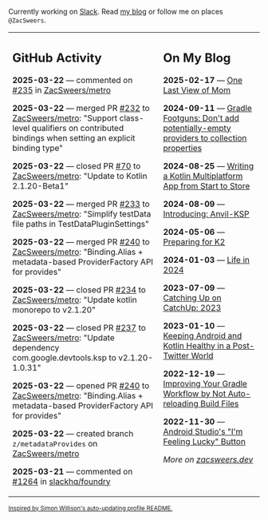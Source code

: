 Currently working on [Slack](https://slack.com/). Read [my blog](https://zacsweers.dev/) or follow me on places `@ZacSweers`.

<table><tr><td valign="top" width="60%">

## GitHub Activity
<!-- githubActivity starts -->
**2025-03-22** — commented on [#235](https://github.com/ZacSweers/metro/issues/235#issuecomment-2745837651) in [ZacSweers/metro](https://github.com/ZacSweers/metro)

**2025-03-22** — merged PR [#232](https://github.com/ZacSweers/metro/pull/232) to [ZacSweers/metro](https://github.com/ZacSweers/metro): "Support class-level qualifiers on contributed bindings when setting an explicit binding type"

**2025-03-22** — closed PR [#70](https://github.com/ZacSweers/metro/pull/70) to [ZacSweers/metro](https://github.com/ZacSweers/metro): "Update to Kotlin 2.1.20-Beta1"

**2025-03-22** — merged PR [#233](https://github.com/ZacSweers/metro/pull/233) to [ZacSweers/metro](https://github.com/ZacSweers/metro): "Simplify testData file paths in TestDataPluginSettings"

**2025-03-22** — merged PR [#240](https://github.com/ZacSweers/metro/pull/240) to [ZacSweers/metro](https://github.com/ZacSweers/metro): "Binding.Alias + metadata-based ProviderFactory API for provides"

**2025-03-22** — closed PR [#234](https://github.com/ZacSweers/metro/pull/234) to [ZacSweers/metro](https://github.com/ZacSweers/metro): "Update kotlin monorepo to v2.1.20"

**2025-03-22** — closed PR [#237](https://github.com/ZacSweers/metro/pull/237) to [ZacSweers/metro](https://github.com/ZacSweers/metro): "Update dependency com.google.devtools.ksp to v2.1.20-1.0.31"

**2025-03-22** — opened PR [#240](https://github.com/ZacSweers/metro/pull/240) to [ZacSweers/metro](https://github.com/ZacSweers/metro): "Binding.Alias + metadata-based ProviderFactory API for provides"

**2025-03-22** — created branch `z/metadataProvides` on [ZacSweers/metro](https://github.com/ZacSweers/metro)

**2025-03-21** — commented on [#1264](https://github.com/slackhq/foundry/issues/1264#issuecomment-2744570421) in [slackhq/foundry](https://github.com/slackhq/foundry)
<!-- githubActivity ends -->
</td><td valign="top" width="40%">

## On My Blog
<!-- blog starts -->
**2025-02-17** — [One Last View of Mom](https://www.zacsweers.dev/one-last-view-of-mom/)

**2024-09-11** — [Gradle Footguns: Don't add potentially-empty providers to collection properties](https://www.zacsweers.dev/gradle-footgun-adding-empty-providers-to-collection-properties/)

**2024-08-25** — [Writing a Kotlin Multiplatform App from Start to Store](https://www.zacsweers.dev/writing-a-kotlin-multiplatform-app-from-start-to-store/)

**2024-08-09** — [Introducing: Anvil-KSP](https://www.zacsweers.dev/introducing-anvil-ksp/)

**2024-05-06** — [Preparing for K2](https://www.zacsweers.dev/preparing-for-k2/)

**2024-01-03** — [Life in 2024](https://www.zacsweers.dev/life-in-2024/)

**2023-07-09** — [Catching Up on CatchUp: 2023](https://www.zacsweers.dev/catching-up-on-catchup-2023/)

**2023-01-10** — [Keeping Android and Kotlin Healthy in a Post-Twitter World](https://www.zacsweers.dev/keeping-android-healthy/)

**2022-12-19** — [Improving Your Gradle Workflow by Not Auto-reloading Build Files](https://www.zacsweers.dev/improving-your-workflow-by-not-auto-reloading-build-files/)

**2022-11-30** — [Android Studio's "I'm Feeling Lucky" Button](https://www.zacsweers.dev/android-studios-im-feeling-lucky-button/)
<!-- blog ends -->
_More on [zacsweers.dev](https://zacsweers.dev/)_
</td></tr></table>

<sub><a href="https://simonwillison.net/2020/Jul/10/self-updating-profile-readme/">Inspired by Simon Willison's auto-updating profile README.</a></sub>